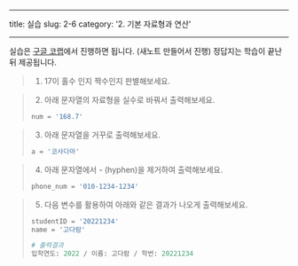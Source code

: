 ﻿---

title: 실습
slug: 2-6
category: '2. 기본 자료형과 연산'

---

실습은 [구글 코랩](https://colab.research.google.com/)에서 진행하면 됩니다. (새노트 만들어서 진행) 정답지는 학습이 끝난 뒤 제공됩니다. 

>  1. 17이 홀수 인지 짝수인지 판별해보세요.

> 2. 아래 문자열의 자료형을 실수로 바꿔서 출력해보세요.
> ```python
> num = '168.7'
> ```

> 3. 아래 문자열을 거꾸로 출력해보세요.
> ```python
> a = '코사다마'
> ```

> 4. 아래 문자열에서 - (hyphen)을 제거하여 출력해보세요.
>```python
> phone_num = '010-1234-1234'
>```

> 5. 다음 변수를 활용하여 아래와 같은 결과가 나오게 출력해보세요.
> ```python
> studentID = '20221234'
> name = '고다람'
> ```
> ```python
> # 출력결과
> 입학연도: 2022 / 이름: 고다람 / 학번: 20221234
> ```






